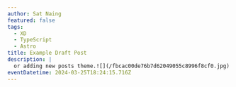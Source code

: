 ```yaml
---
author: Sat Naing
featured: false
tags:
  - XD
  - TypeScript
  - Astro
title: Example Draft Post
description: |
  or adding new posts theme.![](/fbcac00de76b7d62049055c8996f8cf0.jpg)
eventDatetime: 2024-03-25T18:24:15.716Z
---
```

